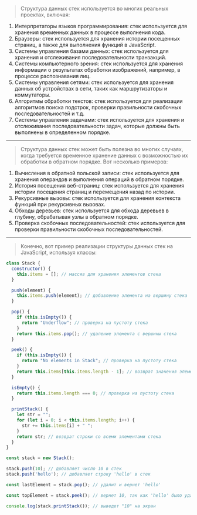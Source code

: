 > Структура данных стек используется во многих реальных проектах, включая:

1. Интерпретаторы языков программирования: стек используется для хранения временных данных в процессе выполнения кода.
2. Браузеры: стек используется для хранения истории посещенных страниц, а также для выполнения функций в JavaScript.
3. Системы управления базами данных: стек используется для хранения и отслеживания последовательности транзакций.
4. Системы компьютерного зрения: стек используется для хранения информации о результатах обработки изображений, например, в процессе распознавания лиц.
5. Системы управления сетями: стек используется для хранения данных об устройствах в сети, таких как маршрутизаторы и коммутаторы.
6. Алгоритмы обработки текстов: стек используется для реализации алгоритмов поиска подстрок, проверки правильности скобочных последовательностей и т.д.
7. Системы управления задачами: стек используется для хранения и отслеживания последовательности задач, которые должны быть выполнены в определенном порядке.

---

> Структура данных стек может быть полезна во многих случаях, когда требуется временное хранение данных с возможностью их обработки в обратном порядке. Вот несколько примеров:

1. Вычисления в обратной польской записи: стек используется для хранения операндов и выполнения операций в обратном порядке.
2. История посещения веб-страниц: стек используется для хранения истории посещения страниц и перемещения назад по истории.
3. Рекурсивные вызовы: стек используется для хранения контекста функций при рекурсивных вызовах.
4. Обходы деревьев: стек используется для обхода деревьев в глубину, обрабатывая узлы в обратном порядке.
5. Проверка скобочных последовательностей: стек используется для проверки правильности скобочных последовательностей.

---

> Конечно, вот пример реализации структуры данных стек на JavaScript, используя классы:

```JavaScript
class Stack {
  constructor() {
    this.items = []; // массив для хранения элементов стека
  }

  push(element) {
    this.items.push(element); // добавление элемента на вершину стека
  }

  pop() {
    if (this.isEmpty()) {
      return "Underflow"; // проверка на пустоту стека
    }
    return this.items.pop(); // удаление элемента с вершины стека
  }

  peek() {
    if (this.isEmpty()) {
      return "No elements in Stack"; // проверка на пустоту стека
    }
    return this.items[this.items.length - 1]; // возврат значения элемента на вершине стека
  }

  isEmpty() {
    return this.items.length === 0; // проверка на пустоту стека
  }

  printStack() {
    let str = "";
    for (let i = 0; i < this.items.length; i++) {
      str += this.items[i] + " ";
    }
    return str; // возврат строки со всеми элементами стека
  }
}
```

```JavaScript
const stack = new Stack();

stack.push(10); // добавляет число 10 в стек
stack.push('hello'); // добавляет строку 'hello' в стек

const lastElement = stack.pop(); // удалит и вернет 'hello'

const topElement = stack.peek(); // вернет 10, так как 'hello' было удалено из стека ранее

console.log(stack.printStack()); // выведет "10" на экран
```